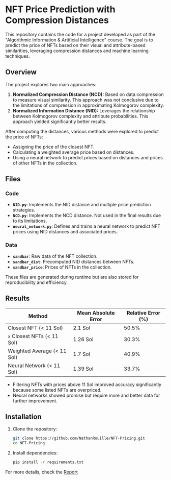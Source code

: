 # NFT Price Prediction with Compression Distances

This repository contains the code for a project developed as part of the "Algorithmic Information & Artificial Intelligence" course. The goal is to predict the price of NFTs based on their visual and attribute-based similarities, leveraging compression distances and machine learning techniques.

## Overview
The project explores two main approaches:

1. **Normalized Compression Distance (NCD):** Based on data compression to measure visual similarity. This approach was not conclusive due to the limitations of compression in approximating Kolmogorov complexity.
2. **Normalized Information Distance (NID):** Leverages the relationship between Kolmogorov complexity and attribute probabilities. This approach yielded significantly better results.

After computing the distances, various methods were explored to predict the price of NFTs:
- Assigning the price of the closest NFT.
- Calculating a weighted average price based on distances.
- Using a neural network to predict prices based on distances and prices of other NFTs in the collection.

## Files

### Code

- **`NID.py`**: Implements the NID distance and multiple price prediction strategies.
- **`NCD.py`**: Implements the NCD distance. Not used in the final results due to its limitations.
- **`neural_network.py`**: Defines and trains a neural network to predict NFT prices using NID distances and associated prices.

### Data

- **`sandbar`**: Raw data of the NFT collection.
- **`sandbar_dist`**: Precomputed NID distances between NFTs.
- **`sandbar_price`**: Prices of NFTs in the collection.

These files are generated during runtime but are also stored for reproducibility and efficiency.

## Results

| Method                     | Mean Absolute Error | Relative Error (%) |
|----------------------------|---------------------|--------------------|
| Closest NFT (< 11 Sol)     | 2.1 Sol            | 50.5%             |
| `x` Closest NFTs (< 11 Sol)| 1.26 Sol           | 30.3%             |
| Weighted Average (< 11 Sol)| 1.7 Sol            | 40.9%             |
| Neural Network (< 11 Sol)  | 1.39 Sol           | 33.7%             |

- Filtering NFTs with prices above 11 Sol improved accuracy significantly because some listed NFTs are overpriced.
- Neural networks showed promise but require more and better data for further improvement.

## Installation

1. Clone the repository:
   ```bash
   git clone https://github.com/NathanRouille/NFT-Pricing.git
   cd NFT-Pricing
   ```
2. Install dependencies:
   ```bash
   pip install -r requirements.txt
   ```

For more details, check the [Report](Report.pdf)
